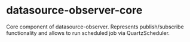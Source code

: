 # datasource-observer-core
Core component of datasource-observer. 
Represents publish/subscribe functionality and allows to run scheduled job via QuartzScheduler.
